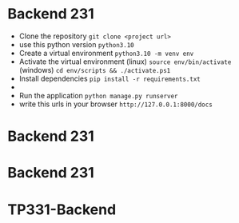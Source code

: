 # Backend 231


-   Clone the repository `git clone <project url>`
-   use this python version `python3.10`
-   Create a virtual environment `python3.10 -m venv env`
-   Activate the virtual environment (linux) `source env/bin/activate`
                                      (windows) `cd env/scripts && ./activate.ps1`
-   Install dependencies `pip install -r requirements.txt`
-   
-   Run the application `python manage.py runserver`
-   write this urls in your browser `http://127.0.0.1:8000/docs`

#  Backend 231
#  Backend 231
# TP331-Backend
